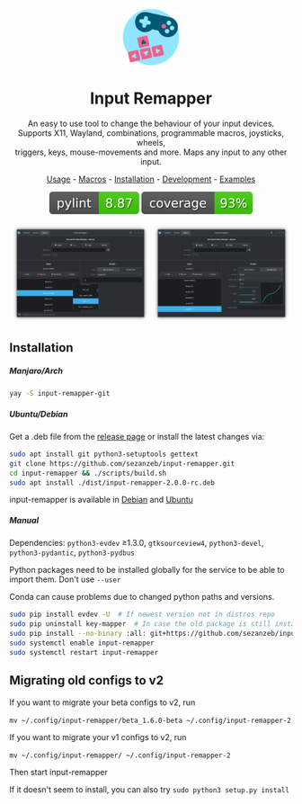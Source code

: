<p align="center"><img src="data/input-remapper.svg" width=100/></p>

<h1 align="center">Input Remapper</h1>

<p align="center">
  An easy to use tool to change the behaviour of your input devices.<br/>
  Supports X11, Wayland, combinations, programmable macros, joysticks, wheels,<br/>
  triggers, keys, mouse-movements and more. Maps any input to any other input.
</p>

<p align="center"><a href="readme/usage.md">Usage</a> - <a href="readme/macros.md">Macros</a> - <a href="#installation">Installation</a> - <a href="readme/development.md">Development</a> - <a href="readme/examples.md">Examples</a></p>

<p align="center"><img src="readme/pylint.svg"/> <img src="readme/coverage.svg"/></p>


<p align="center">
  <img src="readme/screenshot.png" width="49%"/>

  <img src="readme/screenshot_2.png" width="49%"/>
</p>

## Installation

##### Manjaro/Arch

```bash
yay -S input-remapper-git
```

##### Ubuntu/Debian

Get a .deb file from the [release page](https://github.com/sezanzeb/input-remapper/releases)
or install the latest changes via:

```bash
sudo apt install git python3-setuptools gettext
git clone https://github.com/sezanzeb/input-remapper.git
cd input-remapper && ./scripts/build.sh
sudo apt install ./dist/input-remapper-2.0.0-rc.deb
```

input-remapper is available in [Debian](https://tracker.debian.org/pkg/input-remapper)
and [Ubuntu](https://packages.ubuntu.com/jammy/input-remapper)

##### Manual

Dependencies: `python3-evdev` ≥1.3.0, `gtksourceview4`, `python3-devel`, `python3-pydantic`, `python3-pydbus`

Python packages need to be installed globally for the service to be able to import them. Don't use `--user`

Conda can cause problems due to changed python paths and versions.

```bash
sudo pip install evdev -U  # If newest version not in distros repo
sudo pip uninstall key-mapper  # In case the old package is still installed
sudo pip install --no-binary :all: git+https://github.com/sezanzeb/input-remapper.git
sudo systemctl enable input-remapper
sudo systemctl restart input-remapper
```

## Migrating old configs to v2

If you want to migrate your beta configs to v2, run

`mv ~/.config/input-remapper/beta_1.6.0-beta ~/.config/input-remapper-2`

If you want to migrate your v1 configs to v2, run

`mv ~/.config/input-remapper/ ~/.config/input-remapper-2`

Then start input-remapper

If it doesn't seem to install, you can also try `sudo python3 setup.py install`
